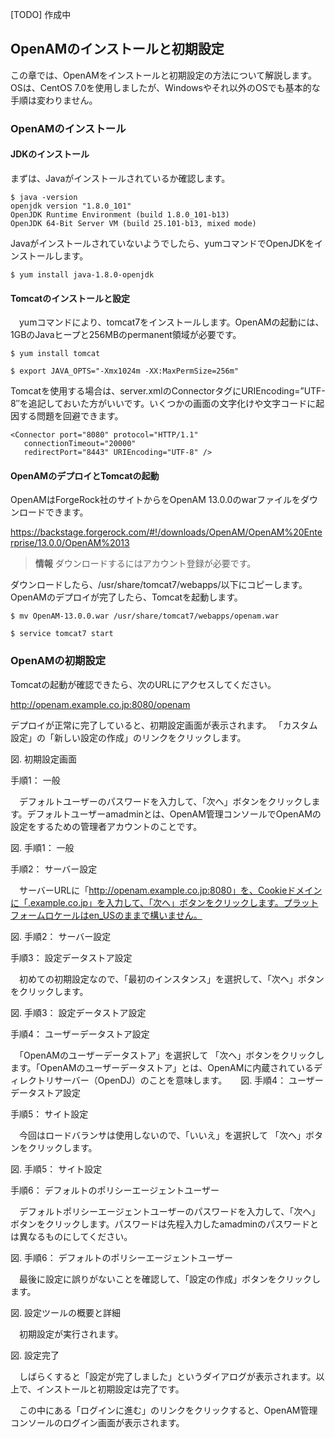 [TODO] 作成中

## OpenAMのインストールと初期設定

この章では、OpenAMをインストールと初期設定の方法について解説します。OSは、CentOS 7.0を使用しましたが、Windowsやそれ以外のOSでも基本的な手順は変わりません。

### OpenAMのインストール

#### JDKのインストール

まずは、Javaがインストールされているか確認します。

```
$ java -version
openjdk version "1.8.0_101"
OpenJDK Runtime Environment (build 1.8.0_101-b13)
OpenJDK 64-Bit Server VM (build 25.101-b13, mixed mode)
```

Javaがインストールされていないようでしたら、yumコマンドでOpenJDKをインストールします。

```
$ yum install java-1.8.0-openjdk
```

#### Tomcatのインストールと設定

　yumコマンドにより、tomcat7をインストールします。OpenAMの起動には、1GBのJavaヒープと256MBのpermanent領域が必要です。
　
```
$ yum install tomcat

$ export JAVA_OPTS="-Xmx1024m -XX:MaxPermSize=256m"
```

Tomcatを使用する場合は、server.xmlのConnectorタグにURIEncoding=”UTF-8″を追記しておいた方がいいです。いくつかの画面の文字化けや文字コードに起因する問題を回避できます。

```
<Connector port="8080" protocol="HTTP/1.1"
   connectionTimeout="20000"
   redirectPort="8443" URIEncoding="UTF-8" />
```

#### OpenAMのデプロイとTomcatの起動

OpenAMはForgeRock社のサイトからをOpenAM 13.0.0のwarファイルをダウンロードできます。

https://backstage.forgerock.com/#!/downloads/OpenAM/OpenAM%20Enterprise/13.0.0/OpenAM%2013

> **情報**
> ダウンロードするにはアカウント登録が必要です。

ダウンロードしたら、/usr/share/tomcat7/webapps/以下にコピーします。OpenAMのデプロイが完了したら、Tomcatを起動します。

```
$ mv OpenAM-13.0.0.war /usr/share/tomcat7/webapps/openam.war 

$ service tomcat7 start 
```

### OpenAMの初期設定

Tomcatの起動が確認できたら、次のURLにアクセスしてください。

http://openam.example.co.jp:8080/openam

デプロイが正常に完了していると、初期設定画面が表示されます。 「カスタム設定」の「新しい設定の作成」のリンクをクリックします。 

図. 初期設定画面

手順1： 一般

　デフォルトユーザーのパスワードを入力して、「次へ」ボタンをクリックします。デフォルトユーザーamadminとは、OpenAM管理コンソールでOpenAMの設定をするための管理者アカウントのことです。

図. 手順1： 一般

手順2： サーバー設定

　サーバーURLに「http://openam.example.co.jp:8080」を、Cookieドメインに「.example.co.jp」を入力して、「次へ」ボタンをクリックします。プラットフォームロケールはen_USのままで構いません。

図. 手順2： サーバー設定

手順3： 設定データストア設定

　初めての初期設定なので、「最初のインスタンス」を選択して、「次へ」ボタンをクリックします。 

図. 手順3： 設定データストア設定

手順4： ユーザーデータストア設定

　「OpenAMのユーザーデータストア」を選択して 「次へ」ボタンをクリックします。「OpenAMのユーザーデータストア」とは、OpenAMに内蔵されているディレクトリサーバー（OpenDJ）のことを意味します。
　
図. 手順4： ユーザーデータストア設定

手順5： サイト設定

　今回はロードバランサは使用しないので、「いいえ」を選択して 「次へ」ボタンをクリックします。

図. 手順5： サイト設定

手順6： デフォルトのポリシーエージェントユーザー

　デフォルトポリシーエージェントユーザーのパスワードを入力して、「次へ」ボタンをクリックします。パスワードは先程入力したamadminのパスワードとは異なるものにしてください。

図. 手順6： デフォルトのポリシーエージェントユーザー

　最後に設定に誤りがないことを確認して、「設定の作成」ボタンをクリックします。

図. 設定ツールの概要と詳細

　初期設定が実行されます。

図. 設定完了

　しばらくすると「設定が完了しました」というダイアログが表示されます。以上で、インストールと初期設定は完了です。 

　この中にある「ログインに進む」のリンクをクリックすると、OpenAM管理コンソールのログイン画面が表示されます。

